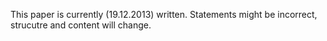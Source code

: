This paper is currently (19.12.2013) written. Statements might be
incorrect, strucutre and content will change.
